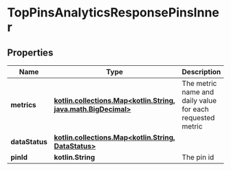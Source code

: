 
# TopPinsAnalyticsResponsePinsInner

## Properties
| Name | Type | Description | Notes |
| ------------ | ------------- | ------------- | ------------- |
| **metrics** | [**kotlin.collections.Map&lt;kotlin.String, java.math.BigDecimal&gt;**](java.math.BigDecimal.md) | The metric name and daily value for each requested metric |  [optional] |
| **dataStatus** | [**kotlin.collections.Map&lt;kotlin.String, DataStatus&gt;**](DataStatus.md) |  |  [optional] |
| **pinId** | **kotlin.String** | The pin id |  [optional] |



